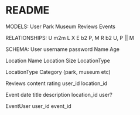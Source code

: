 # README

MODELS:
User
Park
Museum
Reviews
Events

RELATIONSHIPS:
U m2m L  X
E b2 P, M
R b2 U, P || M

SCHEMA:
  User
    username
    password
    Name
    Age

  Location
    Name
    Location
    Size
    LocationType

  LocationType
    Category (park, museum etc)

  Reviews
    content
    rating
    user_id
    location_id

  Event
    date
    title
    description
    location_id
    user?

  EventUser
    user_id
    event_id
